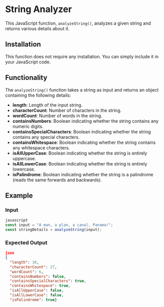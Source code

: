 # String Analyzer

This JavaScript function, `analyzeString()`, analyzes a given string and returns various details about it.

## Installation

This function does not require any installation. You can simply include it in your JavaScript code.

## Functionality

The `analyzeString()` function takes a string as input and returns an object containing the following details:

- **length**: Length of the input string.
- **characterCount**: Number of characters in the string.
- **wordCount**: Number of words in the string.
- **containsNumbers**: Boolean indicating whether the string contains any numeric digits.
- **containsSpecialCharacters**: Boolean indicating whether the string contains any special characters.
- **containsWhitespace**: Boolean indicating whether the string contains any whitespace characters.
- **isAllUpperCase**: Boolean indicating whether the string is entirely uppercase.
- **isAllLowerCase**: Boolean indicating whether the string is entirely lowercase.
- **isPalindrome**: Boolean indicating whether the string is a palindrome (reads the same forwards and backwards).

## **Example**

### **Input**

```jsx
javascript
const input = "A man, a plan, a canal, Panama!";
const stringDetails = analyzeString(input);

```

### **Expected Output**

```json
json
{
  "length": 30,
  "characterCount": 27,
  "wordCount": 6,
  "containsNumbers": false,
  "containsSpecialCharacters": true,
  "containsWhitespace": true,
  "isAllUpperCase": false,
  "isAllLowerCase": false,
  "isPalindrome": true}

```
